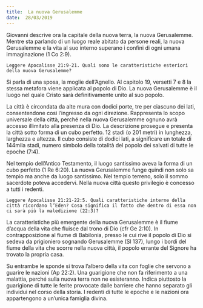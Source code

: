 ```yaml
---
title:  La nuova Gerusalemme
date:  28/03/2019
---
```


Giovanni descrive ora la capitale della nuova terra, la nuova Gerusalemme. Mentre sta parlando di un luogo reale abitato da persone reali, la nuova Gerusalemme e la vita al suo interno superano i confini di ogni umana immaginazione (1 Co 2:9).

`Leggere Apocalisse 21:9-21. Quali sono le caratteristiche esteriori della nuova Gerusalemme?`

Si parla di una sposa, la moglie dell’Agnello. Al capitolo 19, versetti 7 e 8 la stessa metafora viene applicata al popolo di Dio. La nuova Gerusalemme è il luogo nel quale Cristo sarà definitivamente unito al suo popolo.

La città è circondata da alte mura con dodici porte, tre per ciascuno dei lati, consentendone così l’ingresso da ogni direzione. Rappresenta lo scopo universale della città, perché nella nuova Gerusalemme ognuno avrà accesso illimitato alla presenza di Dio. La descrizione prosegue e presenta la città sotto forma di un cubo perfetto. 12 stadi (o 201 metri) in lunghezza, larghezza e altezza. Il cubo consiste di dodici lati, a significare un totale di 144mila stadi, numero simbolo della totalità del popolo dei salvati di tutte le epoche (7:4). 

Nel tempio dell’Antico Testamento, il luogo santissimo aveva la forma di un cubo perfetto (1 Re 6:20). La nuova Gerusalemme funge quindi non solo sa tempio ma anche da luogo santissimo. Nel tempio terreno, solo il sommo sacerdote poteva accedervi. Nella nuova città questo privilegio è concesso a tutti i redenti.

`Leggere Apocalisse 21:21-22:5. Quali caratteristiche interne della città ricordano l’Eden? Cosa significa il fatto che dentro di essa non ci sarà più la maledizione (22:3)?`

La caratteristiche più emergente della nuova Gerusalemme è il fiume d’acqua della vita che fluisce dal trono di Dio (cfr Ge 2:10). In contrapposizione al fiume di Babilonia, presso le cui rive il popolo di Dio si sedeva da prigioniero sognando Gerusalemme (Sl 137), lungo i bordi del fiume della vita che scorre nella nuova città, il popolo errante del Signore ha trovato la propria casa.

Su entrambe le sponde si trova l’albero della vita con foglie che servono a guarire le nazioni (Ap 22:2). Una guarigione che non fa riferimento a una malattia, perché sulla nuova terra non ne esisteranno. Indica piuttosto la guarigione di tutte le ferite provocate dalle barriere che hanno separato gli individui nel corso della storia. I redenti di tutte le epoche e le nazioni ora appartengono a un’unica famiglia divina.